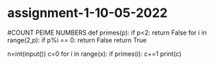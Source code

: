 # assignment-1-10-05-2022
#COUNT PEIME NUMBERS
def primes(p):
    if p<2:
          return False
    for i in range(2,p):
        if p%i == 0:
            return False
    return True
        
n=int(input())
c=0
for i in range(x):
      if primes(i):
            c+=1
print(c)
